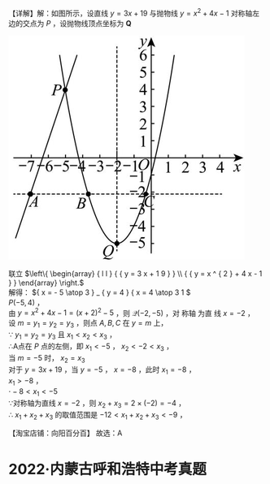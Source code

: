 【详解】解：如图所示，设直线 $y = 3 x + 1 9$ 与抛物线 $y = x ^ { 2 } + 4 x - 1$ 对称轴左边的交点为 $P$ ，设抛物线顶点坐标为 $\boldsymbol { Q }$

![](<../../qs_image_DB/专题3-4__二次函数选填压轴7类常考热点问题（解析版）_/e076fd263331ae8bcb5204b22cdad4ded132dd518daa584e8334305d0ae3a73d.jpg>)

联立 $\left\{ \begin{array} { l l } { { y = 3 x + 1 9 } } \\ { { y = x ^ { 2 } + 4 x - 1 } } \end{array} \right.$   
解得： $\{ x = - 5 \atop 3 \} _ { y = 4 } \{ x = 4 \atop 3 1 $   
$P ( - 5 , 4 )$ ，  
由 $y = x ^ { 2 } + 4 x - 1 = \left( x + 2 \right) ^ { 2 } - 5$ ，则 $\mathcal { Q } ( - 2 , - 5 )$ ，对 称轴 为直 线 $x = - 2$ ，  
设 $m = y _ { 1 } = y _ { 2 } = y _ { 3 }$ ，则点 $A , B , C$ 在 $y = m$ 上，  
∵ $y _ { 1 } = y _ { 2 } = y _ { 3 }$ 且 $x _ { 1 } < x _ { 2 } < x _ { 3 }$ ，  
∴A点在 $P$ 点的左侧，即 $x _ { 1 } < - 5$ ， $x _ { 2 } < - 2 < x _ { 3 }$ ，  
当 $m = - 5$ 时， $x _ { 2 } = x _ { 3 }$   
对于 $y = 3 x + 1 9$ ，当 $y = - 5$ ， $x = - 8$ ，此时 $x _ { 1 } = - 8$ ，  
$x _ { 1 } > - 8$ ，  
$\cdot - 8 < x _ { 1 } < - 5$   
∵对称轴为直线 $x = - 2$ ，则 $x _ { 2 } + x _ { 3 } = 2 \times ( - 2 ) = - 4$ ，  
∴ $x _ { 1 } + x _ { 2 } + x _ { 3 }$ 的取值范围是 $- 1 2 < x _ { 1 } + x _ { 2 } + x _ { 3 } < - 9$ ，

【淘宝店铺：向阳百分百】 故选：A

# 2022·内蒙古呼和浩特中考真题
